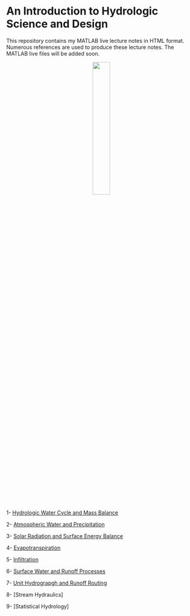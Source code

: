 # An Introduction to Hydrologic Science and Design

This repository contains my MATLAB live lecture notes in HTML format. Numerous references are used to produce these lecture notes. The MATLAB live files will be added soon. 

<p align="center">
  <img width=30% height=30% src="https://user-images.githubusercontent.com/46690843/202560451-a55bc779-0df9-44e8-8429-ebaeb156a4a1.gif">
</p>

1- [Hydrologic Water Cycle and Mass Balance](https://htmlpreview.github.io/?https://github.com/aebtehaj/Intro_Hydrology_Lectures/blob/main/Chapter_01.html)

2- [Atmospheric Water and Precipitation](https://htmlpreview.github.io/?https://github.com/aebtehaj/Intro_Hydrology_Lectures/blob/main/Chapter_02.html)

3- [Solar Radiation and Surface Energy Balance](https://htmlpreview.github.io/?https://github.com/aebtehaj/Intro_Hydrology_Lectures/blob/main/Chapter_03.html)

4- [Evapotranspiration](https://htmlpreview.github.io/?https://github.com/aebtehaj/Intro_Hydrology_Lectures/blob/main/Chapter_04.html)

5- [Infiltration](https://htmlpreview.github.io/?https://github.com/aebtehaj/Intro_Hydrology_Lectures/blob/main/Chapter_05.html)

6- [Surface Water and Runoff Processes](https://htmlpreview.github.io/?https://github.com/aebtehaj/Intro_Hydrology_Lectures/blob/main/Chapter_06.html)

7- [Unit Hydrograpgh and Runoff Routing](https://htmlpreview.github.io/?https://github.com/aebtehaj/Intro_Hydrology_Lectures/blob/main/Chapter_07.html)

8- [Stream Hydraulics]

9- [Statistical Hydrology]
